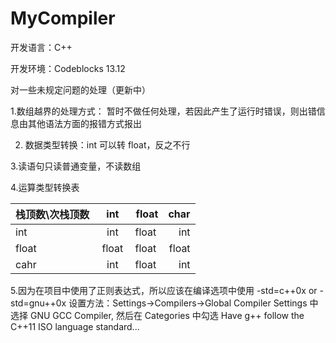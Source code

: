 # MyCompiler
开发语言：C++

开发环境：Codeblocks 13.12


对一些未规定问题的处理（更新中）

1.数组越界的处理方式： 暂时不做任何处理，若因此产生了运行时错误，则出错信息由其他语法方面的报错方式报出

2. 数据类型转换：int 可以转 float，反之不行

3.读语句只读普通变量，不读数组

4.运算类型转换表

| 栈顶数\次栈顶数  | int  |  float | char |
| - | :-: | :-: | -: |
| int | int  |  float  | int |
| float | float  | float  | float |
| cahr | int | float  | int |
		
5.因为在项目中使用了正则表达式，所以应该在编译选项中使用 -std=c++0x or -std=gnu++0x
设置方法：Settings->Compilers->Global Compiler Settings 中选择 GNU GCC Compiler, 然后在 Categories 中勾选 Have g++ follow the C++11 ISO language standard...
